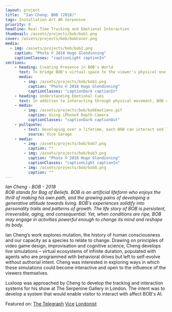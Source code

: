 ```yaml
---
layout: project
title:  "Ian Cheng: BOB (2018)"
tags: Installation Art AR Serpenine
priority: 0
headline: Real-Time Tracking and Emotional Interaction
thumbnail: /assets/projects/bob/bob1.png
cover: /assets/projects/bob/bobCover.png
media:
  - img: /assets/projects/bob/bob2.png
    caption: "Photo © 2018 Hugo Glendinning"
    captionClasses: "captionLight captionIn"
sections:
    - heading: Creating Presence in BOB's World
      text: To bridge BOB's virtual space to the viewer's physical one, I led the implementation of a custom tracking system that would allow visitors to move through the space of the gallery and see their movements reflected in the virtual space. Taking control by "possessing" one of BOB's heads, viewers could have a physical connection to BOB which would forever imprint on BOB's memories and affect future interactions.<br /><br />This physical presence is further reinforced through the POV inside BOB's enclosure that is streamed back to the iPhone X in realtime. Luxloop developed a custom solution for compressing and streaming the virtual camera feed in BOB's world to the connected smartphone, as well as sending information back to BOB.
      media:
        - img: /assets/projects/bob/bob1.png
          caption: "Photo © 2018 Hugo Glendinning"
          captionClasses: "captionDark captionIn"
    - heading: Understanding Emotional Cues
      text: In addition to interacting through physical movement, BOB can perceive the viewer's outward emotional state, which in turn has an impact on whether BOB's memory of this interaction is positive or negative and may lead BOB to become agitated or calm. Using the iPhoneX depth camera, the custom app processes a detailed model of each viewer's face in realtime to infer emotion state, as well as mapping onto an <i>animoji</i> representing the way BOB sees each user.
    - media:
        - img: /assets/projects/bob/bobEmotions.gif
          caption: Using iPhoneX Depth Camera
          captionClasses: "captionDark captionOut"
    - pullquote:
        - text: Developing over a lifetime, each BOB can interact and learn from visitors—if it feels amenable—via a linked handheld device. As I made faces at the smartphone screen connecting me to a BOB, as if entertaining a small child, it grimaced back but soon cut me off—perhaps so it could metabolize all the fascinating data it had harvested, or perhaps, sadly, because it considered me of limited interest. BOB is not an entertaining performer, or much good for self-validation.
          source: Vice Garage
    - media:
        - img: /assets/projects/bob/bob7.png
          caption: ""
        - img: /assets/projects/bob/bob3.png
          caption: "Photo © 2018 Hugo Glendinning"
          captionClasses: "captionLight captionIn"
        - img: /assets/projects/bob/bob8.png
          caption: ""
---
```

<i>Ian Cheng - BOB - 2018<br>
BOB stands for Bag of Beliefs. BOB is an artificial lifeform who enjoys the thrill of making his own path, and the growing pains of developing a generative attitude towards living. BOB's experiences solidify into personality traits and patterns of growth. The life story of BOB is persistent, irreversible, aging, and consequential. Yet, when conditions are ripe, BOB may engage in activities powerful enough to change its mind and reshape its body.</i>

Ian Cheng’s work explores mutation, the history of human consciousness and our capacity as a species to relate to change. Drawing on principles of video game design, improvisation and cognitive science, Cheng develops live simulations – virtual ecosystems of infinite duration, populated with agents who are programmed with behavioral drives but left to self-evolve without authorial intent. Cheng was interested in exploring ways in which these simulations could become interactive and open to the influence of the viewers themselves.

Luxloop was approached by Cheng to develop the tracking and interaction systems for his show at The Serpenine Gallery in London. The intent was to develop a system that would enable visitor to interact with affect BOB's AI.

Featured on:
[The Telegraph](https://www.telegraph.co.uk/art/what-to-see/ian-cheng-sondra-perry-review-serpentine-gallery-digital-art/)
[Vice](https://garage.vice.com/en_us/article/xw5e5k/ian-chengs-killer-bob-has-come-to-seduce-you)
[Londonist](https://londonist.com/london/art-and-photography/meet-bob-an-artificial-intelligence-life-form-at-serpentine-gallery)

